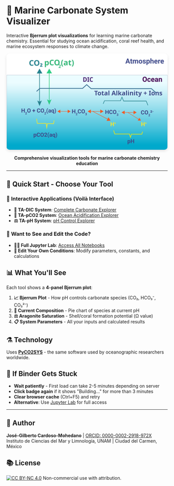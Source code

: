 # 🌊 Marine Carbonate System Visualizer

Interactive **Bjerrum plot visualizations** for learning marine carbonate chemistry. Essential for studying ocean acidification, coral reef health, and marine ecosystem responses to climate change.

<div align="center">
    <img src="figures/carbonate_system.svg" width="800" alt="Marine Carbonate System Diagram" style="border-radius: 10px; box-shadow: 0 4px 8px rgba(0,0,0,0.1);">
</div>

<p align="center">
    <strong>Comprehensive visualization tools for marine carbonate chemistry education</strong>
</p>

---

## 🚀 **Quick Start - Choose Your Tool**

### 📱 **Interactive Applications (Voilà Interface)**
- **🧪 TA-DIC System**: [Complete Carbonate Explorer](https://mybinder.org/v2/gh/gilbertoCM/marine_carbonate_visualizer/main?urlpath=voila%2Frender%2Fmarine_carbonate_TA_DIC.ipynb)
- **🌊 TA-pCO2 System**: [Ocean Acidification Explorer](https://mybinder.org/v2/gh/gilbertoCM/marine_carbonate_visualizer/main?urlpath=voila%2Frender%2Fmarine_carbonate_TA_pCO2.ipynb)  
- **⚖️ TA-pH System**: [pH Control Explorer](https://mybinder.org/v2/gh/gilbertoCM/marine_carbonate_visualizer/main?urlpath=voila%2Frender%2Fmarine_carbonate_TA_pH.ipynb)

### 📓 **Want to See and Edit the Code?**
- **👨‍💻 Full Jupyter Lab**: [Access All Notebooks](https://mybinder.org/v2/gh/gilbertoCM/marine_carbonate_visualizer/main) 
- **🔧 Edit Your Own Conditions**: Modify parameters, constants, and calculations

## 📊 **What You'll See**
Each tool shows a **4-panel Bjerrum plot**:
1. **📈 Bjerrum Plot** - How pH controls carbonate species (CO₂, HCO₃⁻, CO₃²⁻)
2. **🥧 Current Composition** - Pie chart of species at current pH
3. **⚖️ Aragonite Saturation** - Shell/coral formation potential (Ω value)
4. **📋 System Parameters** - All your inputs and calculated results

## ⚗️ **Technology**
Uses **[PyCO2SYS](https://github.com/mvdh7/PyCO2SYS)** - the same software used by oceanographic researchers worldwide.

## 🔧 **If Binder Gets Stuck**
- **Wait patiently** - First load can take 2-5 minutes depending on server
- **Click badge again** if it shows "Building..." for more than 3 minutes
- **Clear browser cache** (Ctrl+F5) and retry
- **Alternative**: Use [Jupyter Lab](https://mybinder.org/v2/gh/gilbertoCM/marine_carbonate_visualizer/main) for full access

---

## 👤 **Author**
**José-Gilberto Cardoso-Mohedano** | [ORCID: 0000-0002-2918-972X](https://orcid.org/0000-0002-2918-972X)  
Instituto de Ciencias del Mar y Limnología, UNAM | Ciudad del Carmen, México

## 📚 **License**
[![CC BY-NC 4.0](https://licensebuttons.net/l/by-nc/4.0/88x31.png)](https://creativecommons.org/licenses/by-nc/4.0/) Non-commercial use with attribution.
